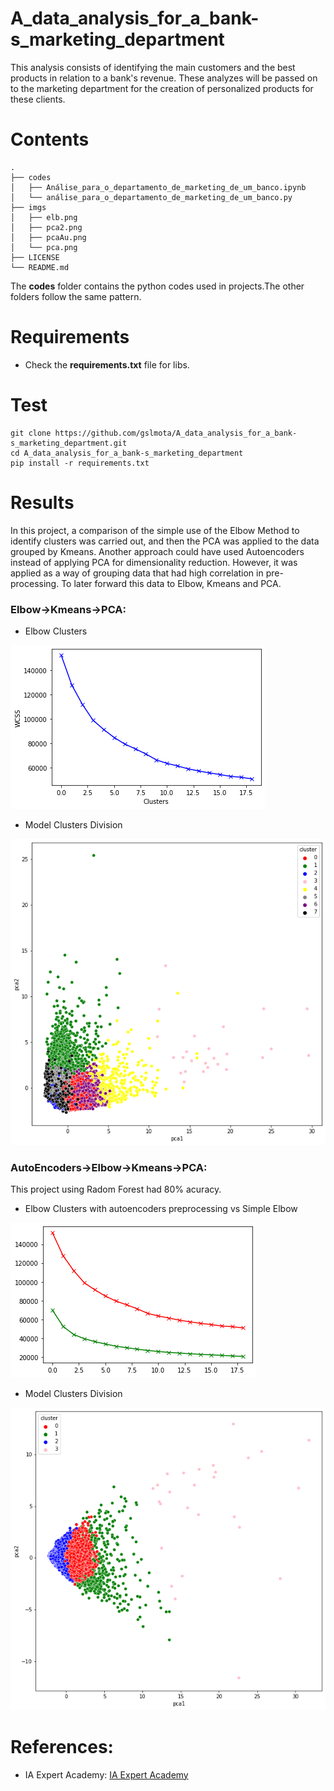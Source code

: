 # A_data_analysis_for_a_bank-s_marketing_department
This analysis consists of identifying the main customers and the best products in relation to a bank's revenue. These analyzes will be passed on to the marketing department for the creation of personalized products for these clients.

# Contents
``` shell
.
├── codes
│   ├── Análise_para_o_departamento_de_marketing_de_um_banco.ipynb
│   └── análise_para_o_departamento_de_marketing_de_um_banco.py
├── imgs
│   ├── elb.png
│   ├── pca2.png
│   ├── pcaAu.png
│   └── pca.png
├── LICENSE
└── README.md
```
The **codes** folder contains the python codes used in projects.The other folders follow the same pattern.

# Requirements

 * Check the **requirements.txt** file for libs.


# Test

```shell
git clone https://github.com/gslmota/A_data_analysis_for_a_bank-s_marketing_department.git
cd A_data_analysis_for_a_bank-s_marketing_department
pip install -r requirements.txt
```



# Results

In this project, a comparison of the simple use of the Elbow Method to identify clusters was carried out, and then the PCA was applied to the data grouped by Kmeans. Another approach could have used Autoencoders instead of applying PCA for dimensionality reduction. However, it was applied as a way of grouping data that had high correlation in pre-processing. To later forward this data to Elbow, Kmeans and PCA.

### **Elbow->Kmeans->PCA**: 


* Elbow Clusters

![!imgs](https://github.com/gslmota/A_data_analysis_for_a_bank-s_marketing_department/blob/main/imgs/elb.png)

* Model Clusters Division

![!imgs](https://github.com/gslmota/A_data_analysis_for_a_bank-s_marketing_department/blob/main/imgs/pca.png)


### **AutoEncoders->Elbow->Kmeans->PCA**: 
This project using Radom Forest had 80% acuracy.

* Elbow Clusters with autoencoders preprocessing vs Simple Elbow

![!imgs](https://github.com/gslmota/A_data_analysis_for_a_bank-s_marketing_department/blob/main/imgs/pcaAu.png)

* Model Clusters Division

![!imgs](https://github.com/gslmota/A_data_analysis_for_a_bank-s_marketing_department/blob/main/imgs/pca2.png)

# References:
* IA Expert Academy: [IA Expert Academy](https://iaexpert.academy/)



